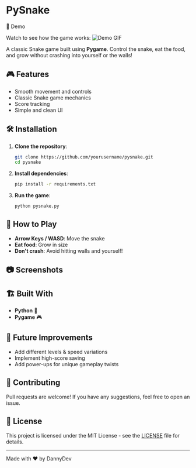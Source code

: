 # PySnake

🎥 Demo

Watch to see how the game works:
![Demo GIF](https://github.com/Daniel-KK-world/pysnake/Demo_Video.gif)

A classic Snake game built using **Pygame**. Control the snake, eat the food, and grow without crashing into yourself or the walls!

## 🎮 Features

- Smooth movement and controls
- Classic Snake game mechanics
- Score tracking
- Simple and clean UI

## 🛠 Installation

1. **Clone the repository**:

   ```bash
   git clone https://github.com/yourusername/pysnake.git
   cd pysnake
   ```

2. **Install dependencies**:

   ```bash
   pip install -r requirements.txt
   ```

3. **Run the game**:

   ```bash
   python pysnake.py
   ```

## 🎯 How to Play

- **Arrow Keys / WASD**: Move the snake
- **Eat food**: Grow in size
- **Don't crash**: Avoid hitting walls and yourself!

## 📷 Screenshots



## 🏗 Built With

- **Python** 🐍
- **Pygame** 🎮

## 🚀 Future Improvements

- Add different levels & speed variations
- Implement high-score saving
- Add power-ups for unique gameplay twists

## 🤝 Contributing

Pull requests are welcome! If you have any suggestions, feel free to open an issue.

## 📜 License

This project is licensed under the MIT License - see the [LICENSE](LICENSE) file for details.

---

Made with ❤️ by DannyDev

